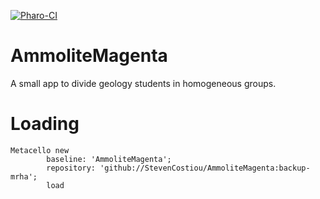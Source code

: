 [![Pharo-CI](https://github.com/StevenCostiou/AmmoliteMagenta/actions/workflows/ammolitemagenta.yml/badge.svg)](https://github.com/StevenCostiou/AmmoliteMagenta/actions/workflows/ammolitemagenta.yml)

# AmmoliteMagenta
A small app to divide geology students in homogeneous groups.

# Loading

```Smalltalk
Metacello new
		baseline: 'AmmoliteMagenta';
		repository: 'github://StevenCostiou/AmmoliteMagenta:backup-mrha';
		load
```
